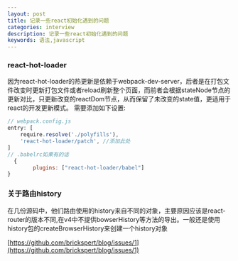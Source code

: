 ```yaml
---
layout: post
title: 记录一些react初始化遇到的问题
categories: interview
description: 记录一些react初始化遇到的问题
keywords: 语法,javascript
---
```


### react-hot-loader

因为react-hot-loader的热更新是依赖于webpack-dev-server，后者是在打包文件改变时更新打包文件或者reload刷新整个页面，而前者会根据stateNode节点的更新对比，只更新改变的reactDom节点，从而保留了未改变的state值，更适用于react的开发更新模式。
需要添加如下设置:

```js
// webpack.config.js 
entry: [
    require.resolve('./polyfills'),
    'react-hot-loader/patch', //添加此处
]
// .babelrc如果有的话
  {
        plugins: ["react-hot-loader/babel"]
}
```

### 关于路由history 

在几份源码中，他们路由使用的history来自不同的对象，主要原因应该是react-router的版本不同,在v4中不提供bowserHistory等方法的导出。一般还是使用history包的createBrowserHistory来创建一个history对象

[https://github.com/brickspert/blog/issues/1](https://github.com/brickspert/blog/issues/1)